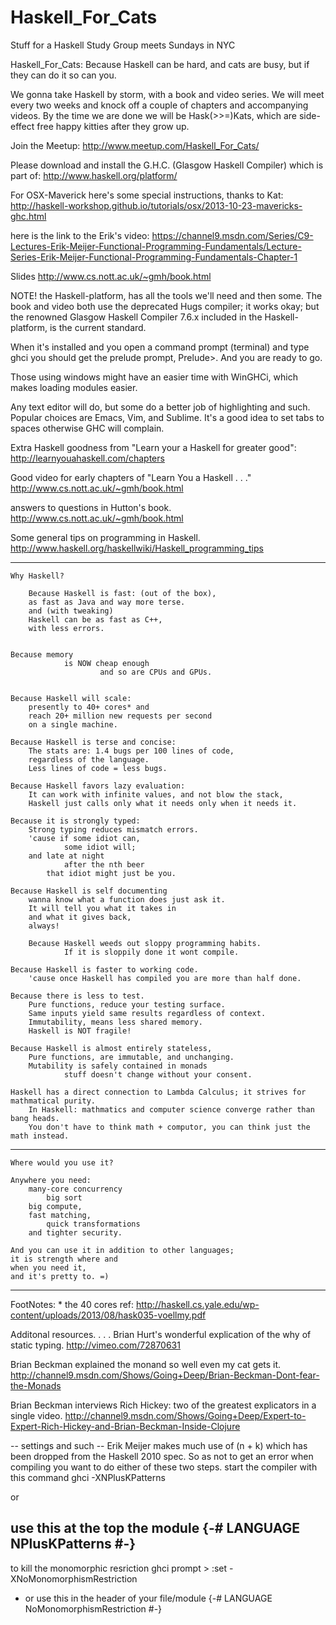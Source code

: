 Haskell_For_Cats
================

Stuff for a Haskell Study Group meets Sundays in NYC

Haskell_For_Cats:
Because Haskell can be hard, and cats are busy, but if they can do it so can you.   

We gonna take Haskell by storm, with a book and video series. 
We will meet every two weeks and knock off a couple of chapters and accompanying videos. 
By the time we are done we will be Hask(>>=)Kats, which are side-effect free happy kitties after they grow up. 

Join the Meetup:
http://www.meetup.com/Haskell_For_Cats/

Please download and install the G.H.C. (Glasgow Haskell Compiler) which is part of: 
http://www.haskell.org/platform/ 

For OSX-Maverick here's some special instructions, thanks to Kat: 
http://haskell-workshop.github.io/tutorials/osx/2013-10-23-mavericks-ghc.html  


here  is the link to the Erik's video:
https://channel9.msdn.com/Series/C9-Lectures-Erik-Meijer-Functional-Programming-Fundamentals/Lecture-Series-Erik-Meijer-Functional-Programming-Fundamentals-Chapter-1

Slides
http://www.cs.nott.ac.uk/~gmh/book.html

NOTE! the Haskell-platform, has all the tools we'll need and then some. 
The book and video both use the deprecated Hugs compiler; it works okay; 
but the renowned Glasgow Haskell Compiler  7.6.x included in the Haskell-platform, 
is the current standard. 

When it's installed and you open a command prompt (terminal) and type ghci 
you should get the prelude prompt, Prelude>. 
And you are ready to go. 

Those using windows might have an easier time with WinGHCi, 
which makes loading modules easier. 

Any text editor will do, but some do a better job of highlighting and such. 
Popular choices are Emacs, Vim, and Sublime. 
It's a good idea to set tabs to spaces otherwise GHC will complain. 

 

Extra Haskell  goodness from "Learn your a Haskell for greater good": 
http://learnyouahaskell.com/chapters

Good video for early chapters of "Learn You a Haskell . . ." 
http://www.cs.nott.ac.uk/~gmh/book.html

answers to questions in Hutton's book.
http://www.cs.nott.ac.uk/~gmh/book.html

Some general tips on programming in Haskell.
http://www.haskell.org/haskellwiki/Haskell_programming_tips

---------------------------------------------	

	Why Haskell? 

        Because Haskell is fast: (out of the box), 
		as fast as Java and way more terse.
		and (with tweaking) 
		Haskell can be as fast as C++, 
		with less errors.
	
	
	Because memory 
                is NOW cheap enough 
                        and so are CPUs and GPUs.
	
	
	Because Haskell will scale: 
		presently to 40+ cores* and 
		reach 20+ million new requests per second 
		on a single machine.
	
	Because Haskell is terse and concise: 
		The stats are: 1.4 bugs per 100 lines of code, 
		regardless of the language.
		Less lines of code = less bugs.
		
	Because Haskell favors lazy evaluation:
		It can work with infinite values, and not blow the stack, 
		Haskell just calls only what it needs only when it needs it.

	Because it is strongly typed:
		Strong typing reduces mismatch errors. 
		'cause if some idiot can, 
                some idiot will; 
		and late at night 
                after the nth beer 
			that idiot might just be you.
	
	Because Haskell is self documenting
		wanna know what a function does just ask it.
		It will tell you what it takes in 
		and what it gives back, 
		always!
	
        Because Haskell weeds out sloppy programming habits. 
                If it is sloppily done it wont compile.

	Because Haskell is faster to working code. 
		'cause once Haskell has compiled you are more than half done.

	Because there is less to test. 
		Pure functions, reduce your testing surface. 
		Same inputs yield same results regardless of context. 
		Immutability, means less shared memory. 
		Haskell is NOT fragile!  

	Because Haskell is almost entirely stateless, 
		Pure functions, are immutable, and unchanging.  
		Mutability is safely contained in monads 
                stuff doesn't change without your consent.
                 
	Haskell has a direct connection to Lambda Calculus; it strives for mathmatical purity. 
		In Haskell: mathmatics and computer science converge rather than bang heads.
		You don't have to think math + computor, you can think just the math instead. 

---------------------------
		
	Where would you use it?
	
	Anywhere you need: 
		many-core concurrency 
      		big sort
		big compute, 
		fast matching,
      		quick transformations
		and tighter security.
	
	And you can use it in addition to other languages; 
	it is strength where and 
	when you need it, 
	and it's pretty to. =) 
	 
-----------------------------
FootNotes: * the 40 cores ref: http://haskell.cs.yale.edu/wp-content/uploads/2013/08/hask035-voellmy.pdf

Additonal resources. . . .
Brian Hurt's wonderful explication of the why of static typing.
http://vimeo.com/72870631

Brian Beckman explained the monand so well even my cat gets it. 
http://channel9.msdn.com/Shows/Going+Deep/Brian-Beckman-Dont-fear-the-Monads

Brian Beckman interviews Rich Hickey: two of the greatest explicators in a single video.
http://channel9.msdn.com/Shows/Going+Deep/Expert-to-Expert-Rich-Hickey-and-Brian-Beckman-Inside-Clojure

-- settings and such --
Erik Meijer makes much use of (n + k) which has been dropped from the Haskell 2010 spec. So as not to get an error when compiling you want to do either of these two steps. 
start the compiler with this command
ghci -XNPlusKPatterns

or

use this at the top the module 
{-# LANGUAGE NPlusKPatterns #-}
-----------------------------------
to kill the monomorphic resriction 
 ghci prompt >  :set -XNoMonomorphismRestriction  
 - or use this in the header of your file/module  {-# LANGUAGE NoMonomorphismRestriction #-}
